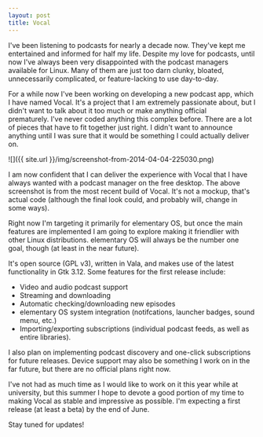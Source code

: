 ```yaml
---
layout: post
title: Vocal
---
```

I've been listening to podcasts for nearly a decade now. They've kept me entertained and informed for half my life. Despite my love for podcasts, until now I've always been very disappointed with the podcast managers available for Linux. Many of them are just too darn clunky, bloated, unnecessarily complicated, or feature-lacking to use day-to-day.

For a while now I've been working on developing a new podcast app, which I have named Vocal. It's a project that I am extremely passionate about, but I didn't want to talk about it too much or make anything official prematurely. I've never coded anything this complex before. There are a lot of pieces that have to fit together just right. I didn't want to announce anything until I was sure that it would be something I could actually deliver on.

![]({{ site.url }}/img/screenshot-from-2014-04-04-225030.png)

I am now confident that I can deliver the experience with Vocal that I have always wanted with a podcast manager on the free desktop. The above screenshot is from the most recent build of Vocal. It's not a mockup, that's actual code (although the final look could, and probably will, change in some ways).

Right now I'm targeting it primarily for elementary OS, but once the main features are implemented I am going to explore making it friendlier with other Linux distributions. elementary OS will always be the number one goal, though (at least in the near future).

It's open source (GPL v3), written in Vala, and makes use of the latest functionality in Gtk 3.12.
Some features for the first release include:

* Video and audio podcast support
* Streaming and downloading
* Automatic checking/downloading new episodes
* elementary OS system integration (notifcations, launcher badges, sound menu, etc.)
* Importing/exporting subscriptions (individual podcast feeds, as well as entire libraries).

I also plan on implementing podcast discovery and one-click subscriptions for future releases. Device support may also be something I work on in the far future, but there are no official plans right now.

I've not had as much time as I would like to work on it this year while at university, but this summer I hope to devote a good portion of my time to making Vocal as stable and impressive as possible. I'm expecting a first release (at least a beta) by the end of June.

Stay tuned for updates!

